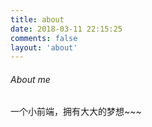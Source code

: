 ```yaml
---
title: about
date: 2018-03-11 22:15:25
comments: false
layout: 'about'
---
```


###### About me

一个小前端，拥有大大的梦想~~~

